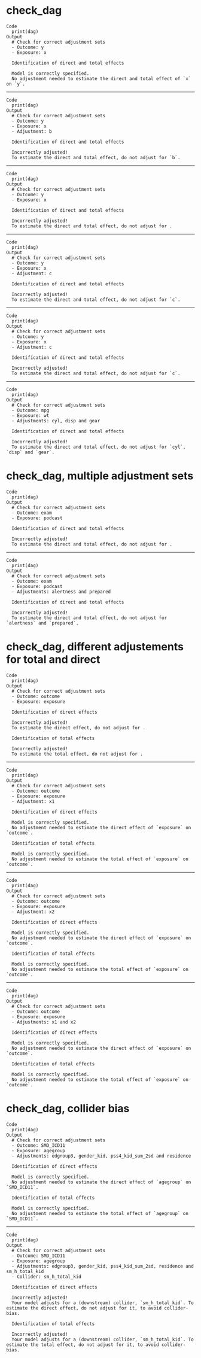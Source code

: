 # check_dag

    Code
      print(dag)
    Output
      # Check for correct adjustment sets
      - Outcome: y
      - Exposure: x
      
      Identification of direct and total effects
      
      Model is correctly specified.
      No adjustment needed to estimate the direct and total effect of `x` on `y`.
      

---

    Code
      print(dag)
    Output
      # Check for correct adjustment sets
      - Outcome: y
      - Exposure: x
      - Adjustment: b
      
      Identification of direct and total effects
      
      Incorrectly adjusted!
      To estimate the direct and total effect, do not adjust for `b`.
      

---

    Code
      print(dag)
    Output
      # Check for correct adjustment sets
      - Outcome: y
      - Exposure: x
      
      Identification of direct and total effects
      
      Incorrectly adjusted!
      To estimate the direct and total effect, do not adjust for .
      

---

    Code
      print(dag)
    Output
      # Check for correct adjustment sets
      - Outcome: y
      - Exposure: x
      - Adjustment: c
      
      Identification of direct and total effects
      
      Incorrectly adjusted!
      To estimate the direct and total effect, do not adjust for `c`.
      

---

    Code
      print(dag)
    Output
      # Check for correct adjustment sets
      - Outcome: y
      - Exposure: x
      - Adjustment: c
      
      Identification of direct and total effects
      
      Incorrectly adjusted!
      To estimate the direct and total effect, do not adjust for `c`.
      

---

    Code
      print(dag)
    Output
      # Check for correct adjustment sets
      - Outcome: mpg
      - Exposure: wt
      - Adjustments: cyl, disp and gear
      
      Identification of direct and total effects
      
      Incorrectly adjusted!
      To estimate the direct and total effect, do not adjust for `cyl`, `disp` and `gear`.
      

# check_dag, multiple adjustment sets

    Code
      print(dag)
    Output
      # Check for correct adjustment sets
      - Outcome: exam
      - Exposure: podcast
      
      Identification of direct and total effects
      
      Incorrectly adjusted!
      To estimate the direct and total effect, do not adjust for .
      

---

    Code
      print(dag)
    Output
      # Check for correct adjustment sets
      - Outcome: exam
      - Exposure: podcast
      - Adjustments: alertness and prepared
      
      Identification of direct and total effects
      
      Incorrectly adjusted!
      To estimate the direct and total effect, do not adjust for `alertness` and `prepared`.
      

# check_dag, different adjustements for total and direct

    Code
      print(dag)
    Output
      # Check for correct adjustment sets
      - Outcome: outcome
      - Exposure: exposure
      
      Identification of direct effects
      
      Incorrectly adjusted!
      To estimate the direct effect, do not adjust for .
      
      Identification of total effects
      
      Incorrectly adjusted!
      To estimate the total effect, do not adjust for .
      

---

    Code
      print(dag)
    Output
      # Check for correct adjustment sets
      - Outcome: outcome
      - Exposure: exposure
      - Adjustment: x1
      
      Identification of direct effects
      
      Model is correctly specified.
      No adjustment needed to estimate the direct effect of `exposure` on `outcome`.
      
      Identification of total effects
      
      Model is correctly specified.
      No adjustment needed to estimate the total effect of `exposure` on `outcome`.
      

---

    Code
      print(dag)
    Output
      # Check for correct adjustment sets
      - Outcome: outcome
      - Exposure: exposure
      - Adjustment: x2
      
      Identification of direct effects
      
      Model is correctly specified.
      No adjustment needed to estimate the direct effect of `exposure` on `outcome`.
      
      Identification of total effects
      
      Model is correctly specified.
      No adjustment needed to estimate the total effect of `exposure` on `outcome`.
      

---

    Code
      print(dag)
    Output
      # Check for correct adjustment sets
      - Outcome: outcome
      - Exposure: exposure
      - Adjustments: x1 and x2
      
      Identification of direct effects
      
      Model is correctly specified.
      No adjustment needed to estimate the direct effect of `exposure` on `outcome`.
      
      Identification of total effects
      
      Model is correctly specified.
      No adjustment needed to estimate the total effect of `exposure` on `outcome`.
      

# check_dag, collider bias

    Code
      print(dag)
    Output
      # Check for correct adjustment sets
      - Outcome: SMD_ICD11
      - Exposure: agegroup
      - Adjustments: edgroup3, gender_kid, pss4_kid_sum_2sd and residence
      
      Identification of direct effects
      
      Model is correctly specified.
      No adjustment needed to estimate the direct effect of `agegroup` on `SMD_ICD11`.
      
      Identification of total effects
      
      Model is correctly specified.
      No adjustment needed to estimate the total effect of `agegroup` on `SMD_ICD11`.
      

---

    Code
      print(dag)
    Output
      # Check for correct adjustment sets
      - Outcome: SMD_ICD11
      - Exposure: agegroup
      - Adjustments: edgroup3, gender_kid, pss4_kid_sum_2sd, residence and sm_h_total_kid
      - Collider: sm_h_total_kid
      
      Identification of direct effects
      
      Incorrectly adjusted!
      Your model adjusts for a (downstream) collider, `sm_h_total_kid`. To estimate the direct effect, do not adjust for it, to avoid collider-bias.
      
      Identification of total effects
      
      Incorrectly adjusted!
      Your model adjusts for a (downstream) collider, `sm_h_total_kid`. To estimate the total effect, do not adjust for it, to avoid collider-bias.
      

